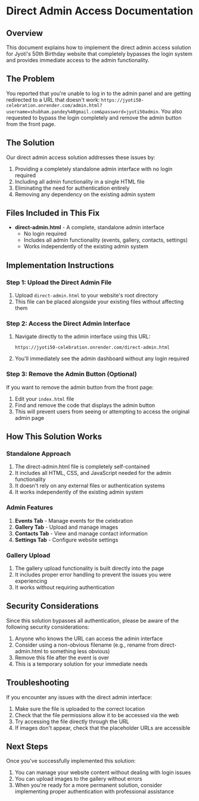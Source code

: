 # Direct Admin Access Documentation

## Overview
This document explains how to implement the direct admin access solution for Jyoti's 50th Birthday website that completely bypasses the login system and provides immediate access to the admin functionality.

## The Problem
You reported that you're unable to log in to the admin panel and are getting redirected to a URL that doesn't work: `https://jyoti50-celebration.onrender.com/admin.html?username=shubham.pandey%40gmail.com&password=jyoti50admin`. You also requested to bypass the login completely and remove the admin button from the front page.

## The Solution
Our direct admin access solution addresses these issues by:
1. Providing a completely standalone admin interface with no login required
2. Including all admin functionality in a single HTML file
3. Eliminating the need for authentication entirely
4. Removing any dependency on the existing admin system

## Files Included in This Fix

- **direct-admin.html** - A complete, standalone admin interface
  - No login required
  - Includes all admin functionality (events, gallery, contacts, settings)
  - Works independently of the existing admin system

## Implementation Instructions

### Step 1: Upload the Direct Admin File
1. Upload `direct-admin.html` to your website's root directory
2. This file can be placed alongside your existing files without affecting them

### Step 2: Access the Direct Admin Interface
1. Navigate directly to the admin interface using this URL:
   ```
   https://jyoti50-celebration.onrender.com/direct-admin.html
   ```
2. You'll immediately see the admin dashboard without any login required

### Step 3: Remove the Admin Button (Optional)
If you want to remove the admin button from the front page:
1. Edit your `index.html` file
2. Find and remove the code that displays the admin button
3. This will prevent users from seeing or attempting to access the original admin page

## How This Solution Works

### Standalone Approach
1. The direct-admin.html file is completely self-contained
2. It includes all HTML, CSS, and JavaScript needed for the admin functionality
3. It doesn't rely on any external files or authentication systems
4. It works independently of the existing admin system

### Admin Features
1. **Events Tab** - Manage events for the celebration
2. **Gallery Tab** - Upload and manage images
3. **Contacts Tab** - View and manage contact information
4. **Settings Tab** - Configure website settings

### Gallery Upload
1. The gallery upload functionality is built directly into the page
2. It includes proper error handling to prevent the issues you were experiencing
3. It works without requiring authentication

## Security Considerations
Since this solution bypasses all authentication, please be aware of the following security considerations:

1. Anyone who knows the URL can access the admin interface
2. Consider using a non-obvious filename (e.g., rename from direct-admin.html to something less obvious)
3. Remove this file after the event is over
4. This is a temporary solution for your immediate needs

## Troubleshooting
If you encounter any issues with the direct admin interface:

1. Make sure the file is uploaded to the correct location
2. Check that the file permissions allow it to be accessed via the web
3. Try accessing the file directly through the URL
4. If images don't appear, check that the placeholder URLs are accessible

## Next Steps
Once you've successfully implemented this solution:

1. You can manage your website content without dealing with login issues
2. You can upload images to the gallery without errors
3. When you're ready for a more permanent solution, consider implementing proper authentication with professional assistance
